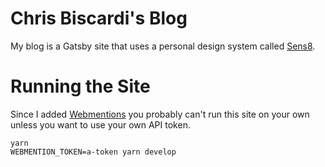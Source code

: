 # Chris Biscardi's Blog

My blog is a Gatsby site that uses a personal design system called
[Sens8](https://github.com/ChristopherBiscardi/sens8).

# Running the Site

Since I added
[Webmentions](https://www.christopherbiscardi.com/post/building-gatsby-plugin-webmentions)
you probably can't run this site on your own unless you want to use your own API
token.

```
yarn
WEBMENTION_TOKEN=a-token yarn develop
```
